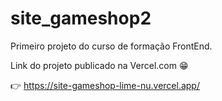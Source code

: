 # site_gameshop2

 Primeiro projeto do curso de formação FrontEnd.

 Link do projeto publicado na Vercel.com 😁
 
👉 https://site-gameshop-lime-nu.vercel.app/
